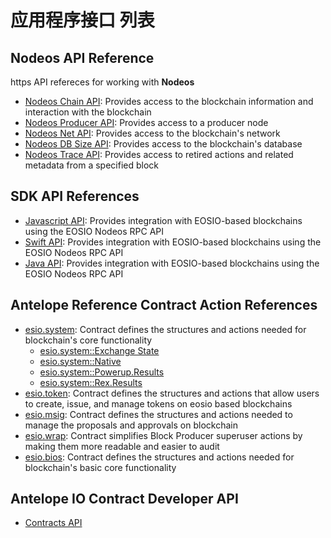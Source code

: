 # 应用程序接口 列表 #

## Nodeos API Reference ##

https API refereces for working with **Nodeos**
- [Nodeos Chain API](/leap-plugins/latest/chain.api/): Provides access to the blockchain information and interaction with the blockchain
- [Nodeos Producer API](/leap-plugins/latest/producer.api/): Provides access to a producer node
- [Nodeos Net API](/leap-plugins/latest/net.api/): Provides access to the blockchain's network
- [Nodeos DB Size API](/leap-plugins/latest/db_size.api/): Provides access to the blockchain's database
- [Nodeos Trace API](/leap-plugins/latest/trace.api/): Provides access to retired actions and related metadata from a specified block


## SDK API References ##
- [Javascript API](/eosjs/latest/): Provides integration with EOSIO-based blockchains using the EOSIO Nodeos RPC API
- [Swift API](/swift-sdk/latest/): Provides integration with EOSIO-based blockchains using the EOSIO Nodeos RPC API
- [Java API](https://docs.eosnetwork.com/reference/javadocs): Provides integration with EOSIO-based blockchains using the EOSIO Nodeos RPC API

## Antelope Reference Contract Action References ##

- [esio.system](/reference-contracts/latest/reference/Classes/classeosiosystem_1_1system__contract): Contract defines the structures and actions needed for blockchain's core functionality
    - [esio.system::Exchange State](/reference-contracts/latest/reference/Classes/structeosiosystem_1_1exchange__state)
    - [esio.system::Native](/reference-contracts/latest/reference/Classes/classeosiosystem_1_1native)
    - [esio.system::Powerup.Results](/reference-contracts/latest/reference/Classes/classpowup__results)
    - [esio.system::Rex.Results](/reference-contracts/latest/reference/Classes/classrex__results)
- [esio.token](/reference-contracts/latest/reference/Classes/classeosio_1_1token): Contract defines the structures and actions that allow users to create, issue, and manage tokens on eosio based blockchains
- [esio.msig](/reference-contracts/latest/reference/Classes/classeosio_1_1multisig): Contract defines the structures and actions needed to manage the proposals and approvals on blockchain
- [esio.wrap](/reference-contracts/latest/reference/Classes/classeosio_1_1wrap): Contract simplifies Block Producer superuser actions by making them more readable and easier to audit
- [esio.bios](/reference-contracts/latest/reference/Classes/classeosiobios_1_1bios): Contract defines the structures and actions needed for blockchain's basic core functionality

## Antelope IO Contract Developer API ##
- [Contracts API](/cdt/latest/reference/Modules/group__contracts)
